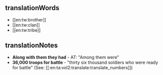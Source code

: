 ## translationWords

* [[en:tw:brother]]
* [[en:tw:clan]]
* [[en:tw:tribe]]

## translationNotes

* **Along with them they had** - AT: "Among them were"
* **36,000 troops for battle** - "thirty six thousand soldiers who were ready for battle" (See: [[:en:ta:vol2:translate:translate_numbers]])

